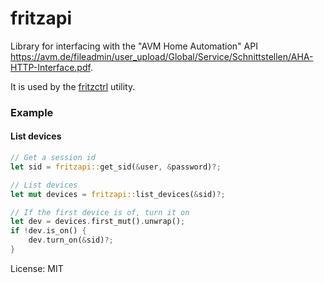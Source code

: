 # fritzapi

Library for interfacing with the \"AVM Home Automation\" API
<https://avm.de/fileadmin/user_upload/Global/Service/Schnittstellen/AHA-HTTP-Interface.pdf>.

It is used by the [fritzctrl](https://crates.io/crates/fritzctrl) utility.

### Example

#### List devices

```rust
// Get a session id
let sid = fritzapi::get_sid(&user, &password)?;

// List devices
let mut devices = fritzapi::list_devices(&sid)?;

// If the first device is of, turn it on
let dev = devices.first_mut().unwrap();
if !dev.is_on() {
    dev.turn_on(&sid)?;
}
```

License: MIT
